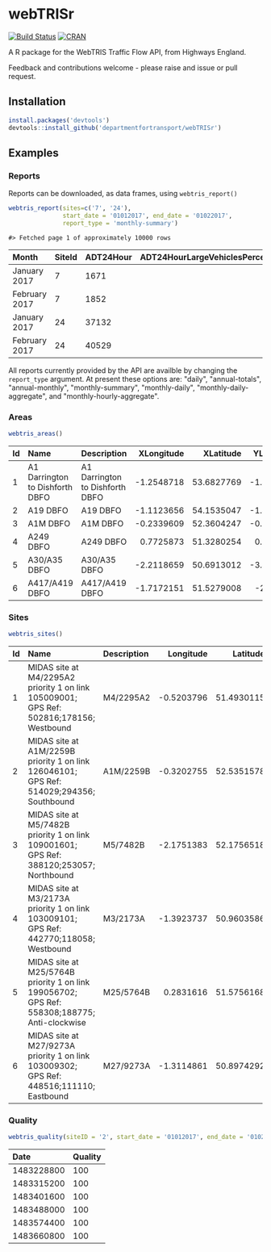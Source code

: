 # webTRISr

[![Build Status](https://travis-ci.org/departmentfortransport/webTRISr.svg?branch=master)](https://travis-ci.org/departmentfortransport/webTRISr)
[![CRAN](http://www.r-pkg.org/badges/version-ago/webTRISr)](https://cran.r-project.org/package=webTRISr)


A R package for the WebTRIS Traffic Flow API, from Highways England.

Feedback and contributions welcome - please raise and issue or pull request.


## Installation


```r
install.packages('devtools')
devtools::install_github('departmentfortransport/webTRISr')
```

## Examples
### Reports
Reports can be downloaded, as data frames, using `webtris_report()`

```r
webtris_report(sites=c('7', '24'),
               start_date = '01012017', end_date = '01022017',
               report_type = 'monthly-summary')
```


```
#> Fetched page 1 of approximately 10000 rows
```



| Month         | SiteId | ADT24Hour | ADT24HourLargeVehiclesPercentage | AWT24Hour | AWT24HourLargeVehiclesPercentage | ADT18Hour | ADT18HourLargeVehiclesPercentage | AWT18Hour | AWT18HourLargeVehiclesPercentage | ADT16Hour | ADT16HourLargeVehiclesPercentage | AWT16Hour | AWT16HourLargeVehiclesPercentage | ADT12Hour | ADT12HourLargeVehiclesPercentage | AWT12Hour | AWT12HourLargeVehiclesPercentage |
| :------------ | :----- | :-------- | -------------------------------: | :-------- | -------------------------------: | :-------- | -------------------------------: | :-------- | -------------------------------: | :-------- | -------------------------------: | :-------- | -------------------------------: | :-------- | -------------------------------: | :-------- | -------------------------------: |
| January 2017  | 7      | 1671      |                             11.1 | 1938      |                             12.3 | 1623      |                             10.4 | 1883      |                             11.5 | 1601      |                             10.4 | 1860      |                             11.5 | 1454      |                             10.2 | 1686      |                             11.4 |
| February 2017 | 7      | 1852      |                             11.8 | 2119      |                             13.1 | 1800      |                               11 | 2060      |                             12.4 | 1773      |                               11 | 2031      |                             12.4 | 1615      |                               11 | 1846      |                             12.5 |
| January 2017  | 24     | 37132     |                             14.4 | 39949     |                             16.7 | 35542     |                             13.1 | 38199     |                             15.3 | 34427     |                             12.9 | 37085     |                             15.1 | 29073     |                             12.9 | 31366     |                             15.2 |
| February 2017 | 24     | 40529     |                             14.2 | 42703     |                             16.6 | 38807     |                             12.9 | 40825     |                             15.3 | 37562     |                             12.8 | 39595     |                             15.2 | 31535     |                             12.8 | 33112     |                             15.3 |

All reports currently provided by the API are availble by changing the `report_type` argument. At present these options are: "daily", "annual-totals", "annual-monthly", "monthly-summary", "monthly-daily", "monthly-daily-aggregate", and "monthly-hourly-aggregate".

### Areas


```r
webtris_areas()
```


| Id   | Name                            | Description                     | XLongitude |  XLatitude | YLongitude |  YLatitude |
| :--- | :------------------------------ | :------------------------------ | ---------: | ---------: | ---------: | ---------: |
| 1    | A1 Darrington to Dishforth DBFO | A1 Darrington to Dishforth DBFO | -1.2548718 | 53.6827769 | -1.4461635 | 54.1543464 |
| 2    | A19 DBFO                        | A19 DBFO                        | -1.1123656 | 54.1535047 | -1.4906831 | 54.9749529 |
| 3    | A1M DBFO                        | A1M DBFO                        | -0.2339609 | 52.3604247 | -0.3283727 | 52.5347699 |
| 4    | A249 DBFO                       | A249 DBFO                       |  0.7725873 | 51.3280254 |  0.6602573 | 51.4419403 |
| 5    | A30/A35 DBFO                    | A30/A35 DBFO                    | -2.2118659 | 50.6913012 | -3.4654564 | 50.8130964 |
| 6    | A417/A419 DBFO                  | A417/A419 DBFO                  | -1.7172151 | 51.5279008 |  -2.166667 | 51.8570205 |




### Sites

```r
webtris_sites()
```


| Id   | Name                                     | Description |  Longitude |   Latitude | Status   |
| :--- | :--------------------------------------- | :---------- | ---------: | ---------: | :------- |
| 1    | MIDAS site at M4/2295A2 priority 1 on link 105009001; GPS Ref: 502816;178156; Westbound | M4/2295A2   | -0.5203796 | 51.4930115 | Inactive |
| 2    | MIDAS site at A1M/2259B priority 1 on link 126046101; GPS Ref: 514029;294356; Southbound | A1M/2259B   | -0.3202755 | 52.5351578 | Active   |
| 3    | MIDAS site at M5/7482B priority 1 on link 109001601; GPS Ref: 388120;253057; Northbound | M5/7482B    | -2.1751383 | 52.1756518 | Active   |
| 4    | MIDAS site at M3/2173A priority 1 on link 103009101; GPS Ref: 442770;118058; Westbound | M3/2173A    | -1.3923737 | 50.9603586 | Active   |
| 5    | MIDAS site at M25/5764B priority 1 on link 199056702; GPS Ref: 558308;188775; Anti-clockwise | M25/5764B   |  0.2831616 | 51.5756168 | Active   |
| 6    | MIDAS site at M27/9273A priority 1 on link 103009302; GPS Ref: 448516;111110; Eastbound | M27/9273A   | -1.3114861 | 50.8974292 | Active   |




### Quality

```r
webtris_quality(siteID = '2', start_date = '01012017', end_date = '01022017')
```

| Date       | Quality |
| :--------- | :------ |
| 1483228800 | 100     |
| 1483315200 | 100     |
| 1483401600 | 100     |
| 1483488000 | 100     |
| 1483574400 | 100     |
| 1483660800 | 100     |
